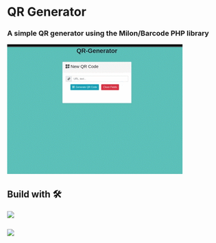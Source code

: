 # QR Generator  

  ### A simple QR generator using the Milon/Barcode PHP library    



        

   ![gif](https://github.com/cpp981/QR-Generator/blob/main/Sin%20t%C3%ADtulo.gif)  


  ## Build with 🛠️  

  #### <img src="https://img.shields.io/badge/php-%23777BB4.svg?style=for-the-badge&logo=php&logoColor=white">
  ### <img src="https://img.shields.io/badge/jquery-%230769AD.svg?style=for-the-badge&logo=jquery&logoColor=white">
